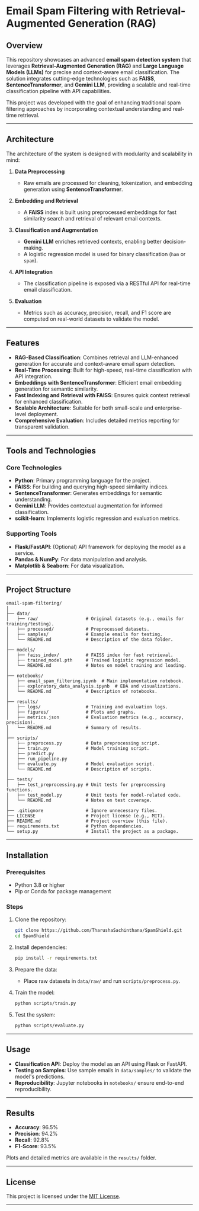# Email Spam Filtering with Retrieval-Augmented Generation (RAG)

## Overview
This repository showcases an advanced **email spam detection system** that leverages **Retrieval-Augmented Generation (RAG)** and **Large Language Models (LLMs)** for precise and context-aware email classification. The solution integrates cutting-edge technologies such as **FAISS**, **SentenceTransformer**, and **Gemini LLM**, providing a scalable and real-time classification pipeline with API capabilities.  

This project was developed with the goal of enhancing traditional spam filtering approaches by incorporating contextual understanding and real-time retrieval.

---

## Architecture
The architecture of the system is designed with modularity and scalability in mind:

1. **Data Preprocessing**
   - Raw emails are processed for cleaning, tokenization, and embedding generation using **SentenceTransformer**.

2. **Embedding and Retrieval**
   - A **FAISS** index is built using preprocessed embeddings for fast similarity search and retrieval of relevant email contexts.

3. **Classification and Augmentation**
   - **Gemini LLM** enriches retrieved contexts, enabling better decision-making.
   - A logistic regression model is used for binary classification (`ham` or `spam`).

4. **API Integration**
   - The classification pipeline is exposed via a RESTful API for real-time email classification.

5. **Evaluation**
   - Metrics such as accuracy, precision, recall, and F1 score are computed on real-world datasets to validate the model.

---

## Features
- **RAG-Based Classification**: Combines retrieval and LLM-enhanced generation for accurate and context-aware email spam detection.
- **Real-Time Processing**: Built for high-speed, real-time classification with API integration.
- **Embeddings with SentenceTransformer**: Efficient email embedding generation for semantic similarity.
- **Fast Indexing and Retrieval with FAISS**: Ensures quick context retrieval for enhanced classification.
- **Scalable Architecture**: Suitable for both small-scale and enterprise-level deployment.
- **Comprehensive Evaluation**: Includes detailed metrics reporting for transparent validation.

---

## Tools and Technologies
### Core Technologies
- **Python**: Primary programming language for the project.
- **FAISS**: For building and querying high-speed similarity indices.
- **SentenceTransformer**: Generates embeddings for semantic understanding.
- **Gemini LLM**: Provides contextual augmentation for informed classification.
- **scikit-learn**: Implements logistic regression and evaluation metrics.

### Supporting Tools
- **Flask/FastAPI**: (Optional) API framework for deploying the model as a service.
- **Pandas & NumPy**: For data manipulation and analysis.
- **Matplotlib & Seaborn**: For data visualization.

---

## Project Structure
```plaintext
email-spam-filtering/
│
├── data/
│   ├── raw/                  # Original datasets (e.g., emails for training/testing).
│   ├── processed/            # Preprocessed datasets.
│   ├── samples/              # Example emails for testing.
│   └── README.md             # Description of the data folder.
│
├── models/
│   ├── faiss_index/          # FAISS index for fast retrieval.
│   ├── trained_model.pth     # Trained logistic regression model.
│   └── README.md             # Notes on model training and loading.
│
├── notebooks/
│   ├── email_spam_filtering.ipynb  # Main implementation notebook.
│   ├── exploratory_data_analysis.ipynb  # EDA and visualizations.
│   └── README.md             # Description of notebooks.
│
├── results/
│   ├── logs/                 # Training and evaluation logs.
│   ├── figures/              # Plots and graphs.
│   ├── metrics.json          # Evaluation metrics (e.g., accuracy, precision).
│   └── README.md             # Summary of results.
│
├── scripts/
│   ├── preprocess.py         # Data preprocessing script.
│   ├── train.py              # Model training script.
│   ├── predict.py            
│   ├── run_pipeline.py       
│   ├── evaluate.py           # Model evaluation script.
│   └── README.md             # Description of scripts.
│
├── tests/
│   ├── test_preprocessing.py # Unit tests for preprocessing functions.
│   ├── test_model.py         # Unit tests for model-related code.
│   └── README.md             # Notes on test coverage.
│
├── .gitignore                # Ignore unnecessary files.
├── LICENSE                   # Project license (e.g., MIT).
├── README.md                 # Project overview (this file).
├── requirements.txt          # Python dependencies.
└── setup.py                  # Install the project as a package.
```

---

## Installation
### Prerequisites
- Python 3.8 or higher
- Pip or Conda for package management

### Steps
1. Clone the repository:
   ```bash
   git clone https://github.com/TharushaSachinthana/SpamShield.git
   cd SpamShield
   ```
2. Install dependencies:
   ```bash
   pip install -r requirements.txt
   ```
3. Prepare the data:
   - Place raw datasets in `data/raw/` and run `scripts/preprocess.py`.

4. Train the model:
   ```bash
   python scripts/train.py
   ```

5. Test the system:
   ```bash
   python scripts/evaluate.py
   ```

---

## Usage
- **Classification API**: Deploy the model as an API using Flask or FastAPI.
- **Testing on Samples**: Use sample emails in `data/samples/` to validate the model's predictions.
- **Reproducibility**: Jupyter notebooks in `notebooks/` ensure end-to-end reproducibility.

---

## Results
- **Accuracy**: 96.5%
- **Precision**: 94.2%
- **Recall**: 92.8%
- **F1-Score**: 93.5%

Plots and detailed metrics are available in the `results/` folder.

---

## License
This project is licensed under the [MIT License](LICENSE).

---

